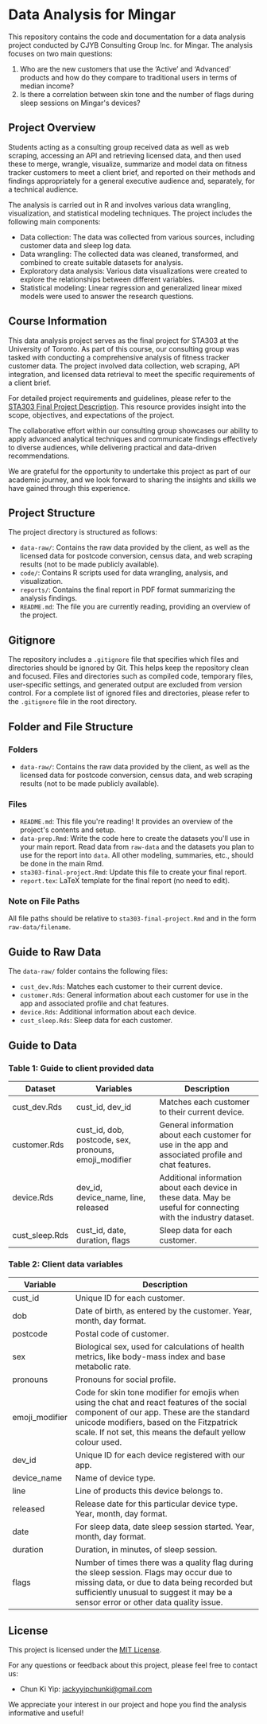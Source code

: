 # Data Analysis for Mingar

This repository contains the code and documentation for a data analysis project conducted by CJYB Consulting Group Inc. for Mingar. The analysis focuses on two main questions: 

1. Who are the new customers that use the ‘Active’ and ‘Advanced’ products and how do they compare to traditional users in terms of median income?
2. Is there a correlation between skin tone and the number of flags during sleep sessions on Mingar's devices?

## Project Overview

Students acting as a consulting group received data as well as web scraping, accessing an API and retrieving licensed data, and then used these to merge, wrangle, visualize, summarize and model data on fitness tracker customers to meet a client brief, and reported on their methods and findings appropriately for a general executive audience and, separately, for a technical audience. 

The analysis is carried out in R and involves various data wrangling, visualization, and statistical modeling techniques. The project includes the following main components:

- Data collection: The data was collected from various sources, including customer data and sleep log data.
- Data wrangling: The collected data was cleaned, transformed, and combined to create suitable datasets for analysis.
- Exploratory data analysis: Various data visualizations were created to explore the relationships between different variables.
- Statistical modeling: Linear regression and generalized linear mixed models were used to answer the research questions.

## Course Information

This data analysis project serves as the final project for STA303 at the University of Toronto. As part of this course, our consulting group was tasked with conducting a comprehensive analysis of fitness tracker customer data. The project involved data collection, web scraping, API integration, and licensed data retrieval to meet the specific requirements of a client brief.

For detailed project requirements and guidelines, please refer to the [STA303 Final Project Description](https://sta303-bolton.github.io/sta303-w22-final-project/). This resource provides insight into the scope, objectives, and expectations of the project.

The collaborative effort within our consulting group showcases our ability to apply advanced analytical techniques and communicate findings effectively to diverse audiences, while delivering practical and data-driven recommendations.

We are grateful for the opportunity to undertake this project as part of our academic journey, and we look forward to sharing the insights and skills we have gained through this experience.

## Project Structure

The project directory is structured as follows:

- `data-raw/`: Contains the raw data provided by the client, as well as the licensed data for postcode conversion, census data, and web scraping results (not to be made publicly available).
- `code/`: Contains R scripts used for data wrangling, analysis, and visualization.
- `reports/`: Contains the final report in PDF format summarizing the analysis findings.
- `README.md`: The file you are currently reading, providing an overview of the project.

## Gitignore

The repository includes a `.gitignore` file that specifies which files and directories should be ignored by Git. This helps keep the repository clean and focused. Files and directories such as compiled code, temporary files, user-specific settings, and generated output are excluded from version control. For a complete list of ignored files and directories, please refer to the `.gitignore` file in the root directory.

## Folder and File Structure

### Folders

- `data-raw/`: Contains the raw data provided by the client, as well as the licensed data for postcode conversion, census data, and web scraping results (not to be made publicly available).

### Files

- `README.md`: This file you're reading! It provides an overview of the project's contents and setup.
- `data-prep.Rmd`: Write the code here to create the datasets you'll use in your main report. Read data from `raw-data` and the datasets you plan to use for the report into `data`. All other modeling, summaries, etc., should be done in the main Rmd.
- `sta303-final-project.Rmd`: Update this file to create your final report. 
- `report.tex`: LaTeX template for the final report (no need to edit).

### Note on File Paths

All file paths should be relative to `sta303-final-project.Rmd` and in the form `raw-data/filename`.

## Guide to Raw Data

The `data-raw/` folder contains the following files:

- `cust_dev.Rds`: Matches each customer to their current device.
- `customer.Rds`: General information about each customer for use in the app and associated profile and chat features.
- `device.Rds`: Additional information about each device.
- `cust_sleep.Rds`: Sleep data for each customer.

## Guide to Data

### Table 1: Guide to client provided data

| Dataset      | Variables                  | Description                                          |
|--------------|----------------------------|------------------------------------------------------|
| cust_dev.Rds | cust_id, dev_id            | Matches each customer to their current device.      |
| customer.Rds | cust_id, dob, postcode, sex, pronouns, emoji_modifier | General information about each customer for use in the app and associated profile and chat features. |
| device.Rds   | dev_id, device_name, line, released | Additional information about each device in these data. May be useful for connecting with the industry dataset. |
| cust_sleep.Rds | cust_id, date, duration, flags | Sleep data for each customer.                        |

### Table 2: Client data variables

| Variable       | Description                                               |
|----------------|-----------------------------------------------------------|
| cust_id        | Unique ID for each customer.                             |
| dob            | Date of birth, as entered by the customer. Year, month, day format. |
| postcode       | Postal code of customer.                                 |
| sex            | Biological sex, used for calculations of health metrics, like body-mass index and base metabolic rate. |
| pronouns       | Pronouns for social profile.                            |
| emoji_modifier | Code for skin tone modifier for emojis when using the chat and react features of the social component of our app. These are the standard unicode modifiers, based on the Fitzpatrick scale. If not set, this means the default yellow colour used. |
| dev_id         | Unique ID for each device registered with our app.    |
| device_name    | Name of device type.                                    |
| line           | Line of products this device belongs to.               |
| released       | Release date for this particular device type. Year, month, day format. |
| date           | For sleep data, date sleep session started. Year, month, day format. |
| duration       | Duration, in minutes, of sleep session.                |
| flags          | Number of times there was a quality flag during the sleep session. Flags may occur due to missing data, or due to data being recorded but sufficiently unusual to suggest it may be a sensor error or other data quality issue. |

## License

This project is licensed under the [MIT License](LICENSE).

For any questions or feedback about this project, please feel free to contact us:

- Chun Ki Yip: [jackyyipchunki@gmail.com](mailto:jackyyipchunki@gmail.com)


We appreciate your interest in our project and hope you find the analysis informative and useful!
